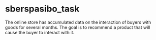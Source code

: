 # sberspasibo_task
The online store has accumulated data on the interaction of buyers with goods for several months. The goal is to recommend a product that will cause the buyer to interact with it.
